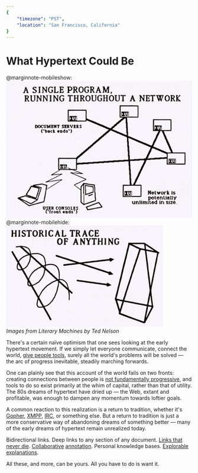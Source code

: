 ```yaml
---
{
	"timezone": "PST",
	"location": "San Francisco, California"
}
---
```

# What Hypertext Could Be

@marginnote-mobileshow: <img src="/img/post/what-hypertext-could-be/single-program-network.png" alt="A diagram titled 'A single program, running throughout a network', showing several squares labeled 'document servers' or 'user consoles'."/>
@marginnote-mobilehide: <img src="/img/post/what-hypertext-could-be/historical-trace.png" alt="A drawing titled 'Historical trace of anything'."/> <br><i>Images from Literary Machines by Ted Nelson</i>

There's a certain naïve optimism that one sees looking at the early hypertext movement. If we simply let everyone communicate, connect the world, [give people tools](https://lord.io/blog/2020/tools-0/), surely all the world's problems will be solved — the arc of progress inevitable, steadily marching forwards.

One can plainly see that this account of the world fails on two fronts: creating connections between people is [not fundamentally progressive](https://webcomicname.com/post/633063407862546432), and tools to do so exist primarily at the whim of capital, rather than that of utility. The 80s dreams of hypertext have dried up — the Web, extant and profitable, was enough to dampen any momentum towards loftier goals.

A common reaction to this realization is a return to tradition, whether it's [Gopher](https://en.wikipedia.org/wiki/Gopher_%28protocol%29), [XMPP](https://en.wikipedia.org/wiki/XMPP), [IRC](https://en.wikipedia.org/wiki/Internet_Relay_Chat), or something else. But a return to tradition is just a more conservative way of abandoning dreams of something better — many of the early dreams of hypertext remain unrealized today.

Bidirectional links. Deep links to any section of any document. [Links that never die](https://robustlinks.mementoweb.org/). [Collaborative](https://web.hypothes.is/) [annotation](https://github.com/shapr/fermatslastmargin). Personal knowledge bases. [Explorable explanations](https://explorabl.es/).

All these, and more, can be yours. All you have to do is want it.
